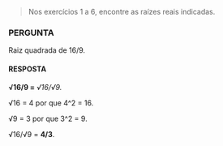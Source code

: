 > Nos exercícios 1 a 6, encontre as raízes reais indicadas.

### PERGUNTA

Raiz quadrada de 16/9.

#### RESPOSTA

**√16/9 =** *√16/√9.*

√16 = 4 por que 4^2 = 16.

√9 = 3 por que 3^2 = 9.

√16/√9 = **4/3**.
